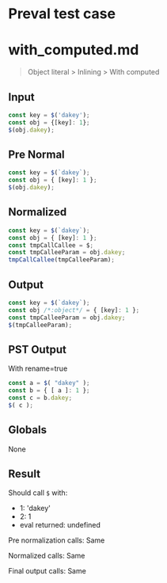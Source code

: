 # Preval test case

# with_computed.md

> Object literal > Inlining > With computed
>
>

## Input

`````js filename=intro
const key = $('dakey');
const obj = {[key]: 1};
$(obj.dakey);
`````

## Pre Normal


`````js filename=intro
const key = $(`dakey`);
const obj = { [key]: 1 };
$(obj.dakey);
`````

## Normalized


`````js filename=intro
const key = $(`dakey`);
const obj = { [key]: 1 };
const tmpCallCallee = $;
const tmpCalleeParam = obj.dakey;
tmpCallCallee(tmpCalleeParam);
`````

## Output


`````js filename=intro
const key = $(`dakey`);
const obj /*:object*/ = { [key]: 1 };
const tmpCalleeParam = obj.dakey;
$(tmpCalleeParam);
`````

## PST Output

With rename=true

`````js filename=intro
const a = $( "dakey" );
const b = { [ a ]: 1 };
const c = b.dakey;
$( c );
`````

## Globals

None

## Result

Should call `$` with:
 - 1: 'dakey'
 - 2: 1
 - eval returned: undefined

Pre normalization calls: Same

Normalized calls: Same

Final output calls: Same
